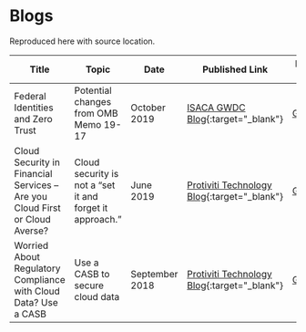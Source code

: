 # Blogs

Reproduced here with source location.

| Title | Topic | Date | Published Link | Local Link |
| ----- | -------- | ---- | ------- | ----- |
| Federal Identities and Zero Trust | Potential changes from OMB Memo 19-17 | October 2019 | [ISACA GWDC Blog](https://isaca-gwdc.org/federal-identities-and-zero-trust/){:target="_blank"} | [GitHub](1910-fedidandzerotrust.md) | 
| Cloud Security in Financial Services – Are you Cloud First or Cloud Averse? | Cloud security is not a “set it and forget it approach.” | June 2019 | [Protiviti Technology Blog](https://tcblog.protiviti.com/2019/06/14/cloud-security-in-financial-services-are-you-cloud-first-or-cloud-averse/){:target="_blank"} | [GitHub](1906-financialcloudsecurity.md) | 
| Worried About Regulatory Compliance with Cloud Data? Use a CASB | Use a CASB to secure cloud data | September 2018 | [Protiviti Technology Blog](https://tcblog.protiviti.com/2018/09/06/worried-about-regulatory-compliance-with-cloud-data-use-a-casb/){:target="_blank"} | [GitHub](1809-cloudconfidence.md) | 
